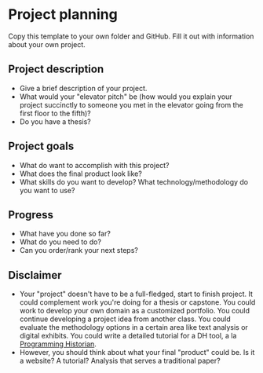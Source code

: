 # Project planning

Copy this template to your own folder and GitHub. Fill it out with information about your own project.

## Project description
* Give a brief description of your project.
* What would your "elevator pitch" be (how would you explain your project succinctly to someone you met in the elevator going from the first floor to the fifth)?
* Do you have a thesis?

## Project goals
* What do want to accomplish with this project?
* What does the final product look like?
* What skills do you want to develop? What technology/methodology do you want to use?

## Progress
* What have you done so far?
* What do you need to do?
* Can you order/rank your next steps?

## Disclaimer
* Your "project" doesn't have to be a full-fledged, start to finish project. It could complement work you're doing for a thesis or capstone. You could work to develop your own domain as a customized portfolio. You could continue developing a project idea from another class. You could evaluate the methodology options in a certain area like text analysis or digital exhibits. You could write a detailed tutorial for a DH tool, a la [Programming Historian](programminghistorian.org).
* However, you should think about what your final "product" could be. Is it a website? A tutorial? Analysis that serves a traditional paper?
